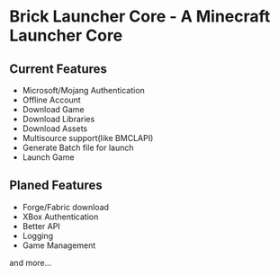 # Brick Launcher Core - A Minecraft Launcher Core
## Current Features
+ Microsoft/Mojang Authentication
+ Offline Account
+ Download Game
+ Download Libraries
+ Download Assets
+ Multisource support(like BMCLAPI)
+ Generate Batch file for launch
+ Launch Game
## Planed Features
+ Forge/Fabric download
+ XBox Authentication
+ Better API
+ Logging
+ Game Management

and more...
